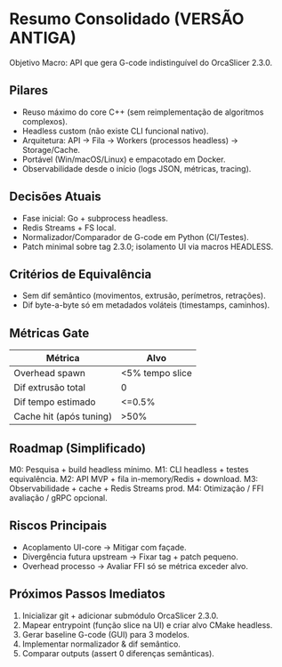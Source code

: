 # Resumo Consolidado (VERSÃO ANTIGA)

Objetivo Macro: API que gera G-code indistinguível do OrcaSlicer 2.3.0.

## Pilares
- Reuso máximo do core C++ (sem reimplementação de algoritmos complexos).
- Headless custom (não existe CLI funcional nativo).
- Arquitetura: API -> Fila -> Workers (processos headless) -> Storage/Cache.
- Portável (Win/macOS/Linux) e empacotado em Docker.
- Observabilidade desde o início (logs JSON, métricas, tracing).

## Decisões Atuais
- Fase inicial: Go + subprocess headless.
- Redis Streams + FS local.
- Normalizador/Comparador de G-code em Python (CI/Testes).
- Patch minimal sobre tag 2.3.0; isolamento UI via macros HEADLESS.

## Critérios de Equivalência
- Sem dif semântico (movimentos, extrusão, perímetros, retrações).
- Dif byte-a-byte só em metadados voláteis (timestamps, caminhos).

## Métricas Gate
| Métrica | Alvo |
|---------|------|
| Overhead spawn | <5% tempo slice |
| Dif extrusão total | 0 |
| Dif tempo estimado | <=0.5% |
| Cache hit (após tuning) | >50% |

## Roadmap (Simplificado)
M0: Pesquisa + build headless mínimo.
M1: CLI headless + testes equivalência.
M2: API MVP + fila in-memory/Redis + download.
M3: Observabilidade + cache + Redis Streams prod.
M4: Otimização / FFI avaliação / gRPC opcional.

## Riscos Principais
- Acoplamento UI-core → Mitigar com façade.
- Divergência futura upstream → Fixar tag + patch pequeno.
- Overhead processo → Avaliar FFI só se métrica exceder alvo.

## Próximos Passos Imediatos
1. Inicializar git + adicionar submódulo OrcaSlicer 2.3.0.
2. Mapear entrypoint (função slice na UI) e criar alvo CMake headless.
3. Gerar baseline G-code (GUI) para 3 modelos.
4. Implementar normalizador & dif semântico.
5. Comparar outputs (assert 0 diferenças semânticas).

